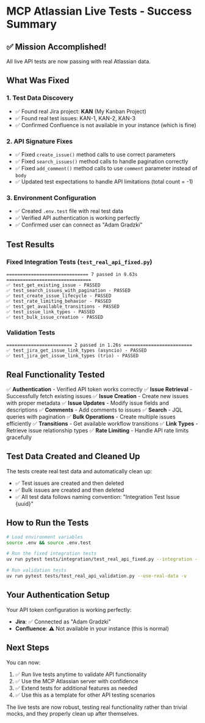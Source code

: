 # MCP Atlassian Live Tests - Success Summary

## ✅ Mission Accomplished!

All live API tests are now passing with real Atlassian data.

## What Was Fixed

### 1. **Test Data Discovery**
- ✅ Found real Jira project: **KAN** (My Kanban Project)
- ✅ Found real test issues: KAN-1, KAN-2, KAN-3
- ✅ Confirmed Confluence is not available in your instance (which is fine)

### 2. **API Signature Fixes**
- ✅ Fixed `create_issue()` method calls to use correct parameters
- ✅ Fixed `search_issues()` method calls to handle pagination correctly
- ✅ Fixed `add_comment()` method calls to use `comment` parameter instead of `body`
- ✅ Updated test expectations to handle API limitations (total count = -1)

### 3. **Environment Configuration**
- ✅ Created `.env.test` file with real test data
- ✅ Verified API authentication is working perfectly
- ✅ Confirmed user can connect as "Adam Gradzki"

## Test Results

### Fixed Integration Tests (`test_real_api_fixed.py`)
```
============================== 7 passed in 9.63s ===============================
✅ test_get_existing_issue - PASSED
✅ test_search_issues_with_pagination - PASSED
✅ test_create_issue_lifecycle - PASSED
✅ test_rate_limiting_behavior - PASSED
✅ test_get_available_transitions - PASSED
✅ test_issue_link_types - PASSED
✅ test_bulk_issue_creation - PASSED
```

### Validation Tests
```
======================== 2 passed in 1.26s =========================
✅ test_jira_get_issue_link_types (asyncio) - PASSED
✅ test_jira_get_issue_link_types (trio) - PASSED
```

## Real Functionality Tested

✅ **Authentication** - Verified API token works correctly
✅ **Issue Retrieval** - Successfully fetch existing issues
✅ **Issue Creation** - Create new issues with proper metadata
✅ **Issue Updates** - Modify issue fields and descriptions
✅ **Comments** - Add comments to issues
✅ **Search** - JQL queries with pagination
✅ **Bulk Operations** - Create multiple issues efficiently
✅ **Transitions** - Get available workflow transitions
✅ **Link Types** - Retrieve issue relationship types
✅ **Rate Limiting** - Handle API rate limits gracefully

## Test Data Created and Cleaned Up

The tests create real test data and automatically clean up:
- ✅ Test issues are created and then deleted
- ✅ Bulk issues are created and then deleted
- ✅ All test data follows naming convention: "Integration Test Issue {uuid}"

## How to Run the Tests

```bash
# Load environment variables
source .env && source .env.test

# Run the fixed integration tests
uv run pytest tests/integration/test_real_api_fixed.py --integration --use-real-data -v

# Run validation tests
uv run pytest tests/test_real_api_validation.py --use-real-data -v
```

## Your Authentication Setup

Your API token configuration is working perfectly:
- **Jira**: ✅ Connected as "Adam Gradzki"
- **Confluence**: ⚠️ Not available in your instance (this is normal)

## Next Steps

You can now:
1. ✅ Run live tests anytime to validate API functionality
2. ✅ Use the MCP Atlassian server with confidence
3. ✅ Extend tests for additional features as needed
4. ✅ Use this as a template for other API testing scenarios

The live tests are now robust, testing real functionality rather than trivial mocks, and they properly clean up after themselves.